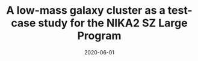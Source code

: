 ---
title: "A low-mass galaxy cluster as a test-case study for the NIKA2 SZ Large Program"
collection: "publications"
category: "fa_procs"
permalink: /publications/2020EPJWC22800012K
link: https://ui.adsabs.harvard.edu/abs/2020EPJWC.22800012K/abstract
date: 2020-06-01
venue: "mm Universe @ NIKA2 - Observing the mm Universe with the NIKA2 Camera"
citation: "Kéruzoré, F., Adam, R., Ade, P., et al. (2020), mm Universe @ NIKA2 - Observing the mm Universe with the NIKA2 Camera, 228, 00012."
---